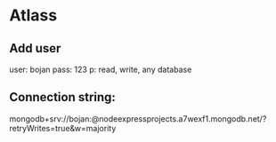 # Atlass

## Add user
user: bojan
pass: 123
p: read, write, any database

## Connection string: 
mongodb+srv://bojan:<password>@nodeexpressprojects.a7wexf1.mongodb.net/?retryWrites=true&w=majority
